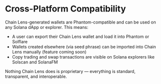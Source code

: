 # Cross-Platform Compatibility

Chain Lens-generated wallets are Phantom-compatible and can be used on any Solana dApp or explorer. This means:
- A user can export their Chain Lens wallet and load it into Phantom or Solflare
- Wallets created elsewhere (via seed phrase) can be imported into Chain Lens manually (feature coming soon)
- Copy trading and swap transactions are visible on Solana explorers like Solscan and SolanaFM

Nothing Chain Lens does is proprietary — everything is standard, transparent, and interoperable.
